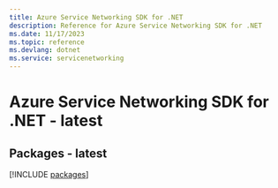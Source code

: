 ```yaml
---
title: Azure Service Networking SDK for .NET
description: Reference for Azure Service Networking SDK for .NET
ms.date: 11/17/2023
ms.topic: reference
ms.devlang: dotnet
ms.service: servicenetworking
---
```

# Azure Service Networking SDK for .NET - latest
## Packages - latest
[!INCLUDE [packages](service-networking-index.md)]